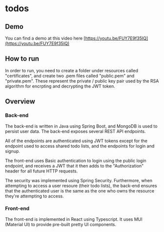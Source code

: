 # todos

## Demo
You can find a demo at this video here [https://youtu.be/FUY7E9f35IQ](https://youtu.be/FUY7E9f35IQ)

## How to run
In order to run, you need to create a folder under resources called "certificates", and create two .pem files called "public.pem" and "private.pem".
These represent the private / public key pair used by the RSA algorithm for encrpting and decrypting the JWT token.

## Overview
### Back-end
The back-end is written in Java using Spring Boot, and MongoDB is used to persist user data. The back-end exposes several REST API endpoints.

All of the endpoints are authenticated using JWT tokens except for the endpoint used to access shared todo lists, and the endpoints for login and signup.

The front-end uses Basic authentication to login using the public login endpoint, and receives a JWT that it then adds to the "Authorization" header for all future HTTP requests.

The security was implemented using Spring Security. Furthermore, when attempting to access a user resoure (their todo lists), the back-end ensures that the authenticated user is the same as the one who owns the resource they're attempting to access.

### Front-end
The front-end is implemented in React using Typescript. It uses MUI (Material UI) to provide pre-built pretty UI components.
